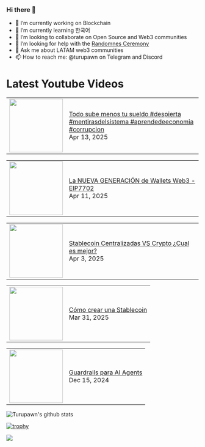 ### Hi there 👋

- 🔭 I’m currently working on Blockchain
- 🌱 I’m currently learning 한국어
- 👯 I’m looking to collaborate on Open Source and Web3 communities
- 🤔 I’m looking for help with the [Randomnes Ceremony](https://github.com/Turupawn/RandomnessCeremony)
- 💬 Ask me about LATAM web3 communities
- 📫 How to reach me: @turupawn on Telegram and Discord

# Latest Youtube Videos

<!-- BLOG-POST-LIST:START --><table><tr><td><a href="https://www.youtube.com/watch?v=3M0t22-yMzA"><img width="140px" src="https://i.ytimg.com/vi/3M0t22-yMzA/mqdefault.jpg"></a></td>
<td><a href="https://www.youtube.com/watch?v=3M0t22-yMzA">Todo sube menos tu sueldo #despierta #mentirasdelsistema #aprendedeeconomia #corrupcion</a><br/>Apr 13, 2025</td></tr></table>
<table><tr><td><a href="https://www.youtube.com/watch?v=UR_EyfqaT9g"><img width="140px" src="https://i.ytimg.com/vi/UR_EyfqaT9g/mqdefault.jpg"></a></td>
<td><a href="https://www.youtube.com/watch?v=UR_EyfqaT9g">La NUEVA GENERACIÓN de Wallets Web3 - EIP7702</a><br/>Apr 11, 2025</td></tr></table>
<table><tr><td><a href="https://www.youtube.com/watch?v=4JX3kMOwbjo"><img width="140px" src="https://i.ytimg.com/vi/4JX3kMOwbjo/mqdefault.jpg"></a></td>
<td><a href="https://www.youtube.com/watch?v=4JX3kMOwbjo">Stablecoin Centralizadas VS Crypto ¿Cual es mejor?</a><br/>Apr 3, 2025</td></tr></table>
<table><tr><td><a href="https://www.youtube.com/watch?v=Zk7JWJKfFzQ"><img width="140px" src="https://i.ytimg.com/vi/Zk7JWJKfFzQ/mqdefault.jpg"></a></td>
<td><a href="https://www.youtube.com/watch?v=Zk7JWJKfFzQ">Cómo crear una Stablecoin</a><br/>Mar 31, 2025</td></tr></table>
<table><tr><td><a href="https://www.youtube.com/watch?v=GW4oqSAYWF4"><img width="140px" src="https://i.ytimg.com/vi/GW4oqSAYWF4/mqdefault.jpg"></a></td>
<td><a href="https://www.youtube.com/watch?v=GW4oqSAYWF4">Guardrails para AI Agents</a><br/>Dec 15, 2024</td></tr></table>
<!-- BLOG-POST-LIST:END -->

<!-- YOUTUBE:START -->
<!-- YOUTUBE:END -->

![Turupawn's github stats](https://github-readme-stats.vercel.app/api?username=turupawn&show_icons=true)

[![trophy](https://github-profile-trophy.vercel.app/?username=Turupawn&theme=onedark)](https://github.com/ryo-ma/github-profile-trophy)

<a href="https://github.com/anuraghazra/github-readme-stats">
  <!-- Change the `github-readme-stats.anuraghazra1.vercel.app` to `github-readme-stats.vercel.app`  -->
  <img align="center" src="https://github-readme-stats.anuraghazra1.vercel.app/api/top-langs/?username=Turupawn&layout=compact&theme=radical" />
</a>

<!--
**Turupawn/Turupawn** is a ✨ _special_ ✨ repository because its `README.md` (this file) appears on your GitHub profile.

Here are some ideas to get you started:

- 🔭 I’m currently working on ...
- 🌱 I’m currently learning ...
- 👯 I’m looking to collaborate on ...
- 🤔 I’m looking for help with ...
- 💬 Ask me about ...
- 📫 How to reach me: ...
- 😄 Pronouns: ...
- ⚡ Fun fact: ...
-->
